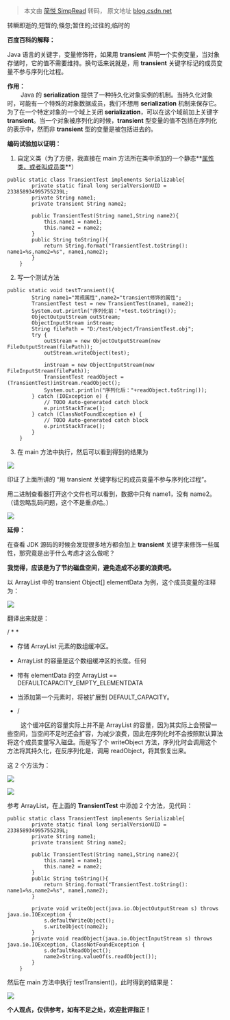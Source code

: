 > 本文由 [简悦 SimpRead](http://ksria.com/simpread/) 转码， 原文地址 [blog.csdn.net](https://blog.csdn.net/u010188178/article/details/83581506)



转瞬即逝的;短暂的;倏忽;暂住的;过往的;临时的


**百度百科的解释：**

 Java 语言的关键字，变量修饰符，如果用 **transient** 声明一个实例变量，当对象存储时，它的值不需要维持。换句话来说就是，用 **transient** 关键字标记的成员变量不参与序列化过程。

**作用：**  
        Java 的 **serialization** 提供了一种持久化对象实例的机制。当持久化对象时，可能有一个特殊的对象数据成员，我们不想用 **serialization** 机制来保存它。为了在一个特定对象的一个域上关闭 **serialization**，可以在这个域前加上关键字 **transient**。当一个对象被序列化的时候，**transient** 型变量的值不包括在序列化的表示中，然而非 **transient** 型的变量是被包括进去的。  


**编码试验加以证明：**

1. 自定义类（为了方便，我直接在 main 方法所在类中添加的一个静态**[属性类，或者叫成员类](https://blog.csdn.net/u010188178/article/details/83073085)**）

```
public static class TransientTest implements Serializable{
		private static final long serialVersionUID = 233858934995755239L;
		private String name1;
		private transient String name2;
		
		public TransientTest(String name1,String name2){
			this.name1 = name1;
			this.name2 = name2;
		}
		public String toString(){
			return String.format("TransientTest.toString(): name1=%s,name2=%s", name1,name2);
		}
	}
```

2. 写一个测试方法

```
public static void testTransient(){
		String name1="常规属性",name2="transient修饰的属性";
		TransientTest test = new TransientTest(name1, name2);
		System.out.println("序列化前："+test.toString());
		ObjectOutputStream outStream;
		ObjectInputStream inStream;
		String filePath = "D:/test/object/TransientTest.obj";
		try {
			outStream = new ObjectOutputStream(new FileOutputStream(filePath));
			outStream.writeObject(test);
			
			inStream = new ObjectInputStream(new FileInputStream(filePath));
			TransientTest readObject = (TransientTest)inStream.readObject();
			System.out.println("序列化后："+readObject.toString());
		} catch (IOException e) {
			// TODO Auto-generated catch block
			e.printStackTrace();
		} catch (ClassNotFoundException e) {
			// TODO Auto-generated catch block
			e.printStackTrace();
		}
	}
```

3. 在 main 方法中执行，然后可以看到得到的结果为

![](https://img-blog.csdnimg.cn/20181031125516514.png)

印证了上面所讲的 “用 transient 关键字标记的成员变量不参与序列化过程”。

用二进制查看器打开这个文件也可以看到，数据中只有 name1，没有 name2。（请忽略乱码问题，这个不是重点哈。）

![](https://img-blog.csdnimg.cn/20181031130110905.png?x-oss-process=image/watermark,type_ZmFuZ3poZW5naGVpdGk,shadow_10,text_aHR0cHM6Ly9ibG9nLmNzZG4ubmV0L3UwMTAxODgxNzg=,size_16,color_FFFFFF,t_70)

**延伸：**

在查看 JDK 源码的时候会发现很多地方都会加上 **transient** 关键字来修饰一些属性，那究竟是出于什么考虑才这么做呢？

**我觉得，应该是为了节约磁盘空间，避免造成不必要的浪费吧。**

以 ArrayList 中的 transient Object[] elementData 为例，这个成员变量的注释为：

![](https://img-blog.csdnimg.cn/20181031131101382.png)

翻译出来就是：

/ * *

* 存储 ArrayList 元素的数组缓冲区。

* ArrayList 的容量是这个数组缓冲区的长度。任何

* 带有 elementData 的空 ArrayList == DEFAULTCAPACITY_EMPTY_ELEMENTDATA

* 当添加第一个元素时，将被扩展到 DEFAULT_CAPACITY。

* /

        这个缓冲区的容量实际上并不是 ArrayList 的容量，因为其实际上会预留一些空间，当空间不足时还会扩容，为减少浪费，因此在序列化时不会按照默认算法将这个成员变量写入磁盘。而是写了个 writeObject 方法，序列化时会调用这个方法将其持久化，在反序列化是，调用 readObject，将其恢复出来。

这 2 个方法为：

![](https://img-blog.csdnimg.cn/20181031133234918.png?x-oss-process=image/watermark,type_ZmFuZ3poZW5naGVpdGk,shadow_10,text_aHR0cHM6Ly9ibG9nLmNzZG4ubmV0L3UwMTAxODgxNzg=,size_16,color_FFFFFF,t_70)

![](https://img-blog.csdnimg.cn/20181031133250467.png?x-oss-process=image/watermark,type_ZmFuZ3poZW5naGVpdGk,shadow_10,text_aHR0cHM6Ly9ibG9nLmNzZG4ubmV0L3UwMTAxODgxNzg=,size_16,color_FFFFFF,t_70)

参考 ArrayList，在上面的 **TransientTest** 中添加 2 个方法，见代码：

```
public static class TransientTest implements Serializable{
		private static final long serialVersionUID = 233858934995755239L;
		private String name1;
		private transient String name2;
		
		public TransientTest(String name1,String name2){
			this.name1 = name1;
			this.name2 = name2;
		}
		public String toString(){
			return String.format("TransientTest.toString(): name1=%s,name2=%s", name1,name2);
		}
 
		private void writeObject(java.io.ObjectOutputStream s) throws java.io.IOException {
			s.defaultWriteObject();
			s.writeObject(name2);
		}
		private void readObject(java.io.ObjectInputStream s) throws java.io.IOException, ClassNotFoundException {
			s.defaultReadObject();
			name2=String.valueOf(s.readObject());
		}
	}
```

然后在 main 方法中执行 testTransient()，此时得到的结果是：

![](https://img-blog.csdnimg.cn/20181031173549537.png)

**个人观点，仅供参考，如有不足之处，欢迎批评指正！**